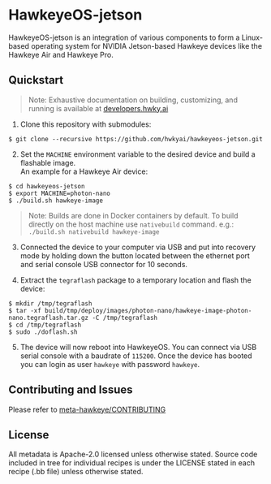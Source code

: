 # HawkeyeOS-jetson

HawkeyeOS-jetson is an integration of various components to form a Linux-based operating system for NVIDIA Jetson-based Hawkeye devices like the Hawkeye Air and Hawkeye Pro.

## Quickstart
> Note: Exhaustive documentation on building, customizing, and running is available at [developers.hwky.ai][developers]

1. Clone this repository with submodules:
```console
$ git clone --recursive https://github.com/hwkyai/hawkeyeos-jetson.git
```

2. Set the `MACHINE` environment variable to the desired device and build a flashable image. \
An example for a Hawkeye Air device:
```console
$ cd hawkeyeos-jetson
$ export MACHINE=photon-nano
$ ./build.sh hawkeye-image
```
> Note: Builds are done in Docker containers by default. To build directly on the host machine use `nativebuild` command. e.g.: `./build.sh nativebuild hawkeye-image`

3. Connected the device to your computer via USB and put into recovery mode by holding down the button located between the ethernet port and serial console USB connector for 10 seconds.

4. Extract the `tegraflash` package to a temporary location and flash the device:
```console
$ mkdir /tmp/tegraflash
$ tar -xf build/tmp/deploy/images/photon-nano/hawkeye-image-photon-nano.tegraflash.tar.gz -C /tmp/tegraflash
$ cd /tmp/tegraflash
$ sudo ./doflash.sh
```

5. The device will now reboot into HawkeyeOS. You can connect via USB serial console with a baudrate of `115200`. Once the device has booted you can login as user `hawkeye` with password `hawkeye`.

[developers]:https://developers.hwky.ai

## Contributing and Issues

Please refer to [meta-hawkeye/CONTRIBUTING](https://github.com/hwkyai/meta-hawkeye/blob/gatesgarth/CONTRIBUTING.md)

## License

All metadata is Apache-2.0 licensed unless otherwise stated. Source code included
in tree for individual recipes is under the LICENSE stated in each recipe
(.bb file) unless otherwise stated.

[tegra-demo-distro]:https://github.com/OE4T/tegra-demo-distro
